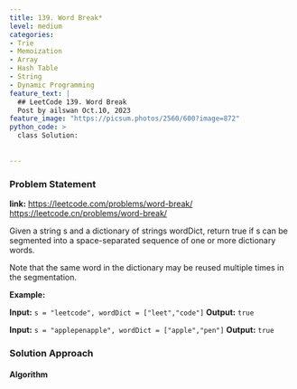 ```yaml
---
title: 139. Word Break*
level: medium
categories:
- Trie
- Memoization
- Array
- Hash Table
- String
- Dynamic Programming
feature_text: |
  ## LeetCode 139. Word Break
  Post by ailswan Oct.10, 2023
feature_image: "https://picsum.photos/2560/600?image=872"
python_code: >
  class Solution:
        
   
---
```


### Problem Statement
**link:**
https://leetcode.com/problems/word-break/
https://leetcode.cn/problems/word-break/

Given a string s and a dictionary of strings wordDict, return true if s can be segmented into a space-separated sequence of one or more dictionary words.

Note that the same word in the dictionary may be reused multiple times in the segmentation.

 

**Example:**

**Input:** `s = "leetcode", wordDict = ["leet","code"]`
**Output:** `true`
 
**Input:** `s = "applepenapple", wordDict = ["apple","pen"]`
**Output:** `true`
 

### Solution Approach
 
#### Algorithm
 